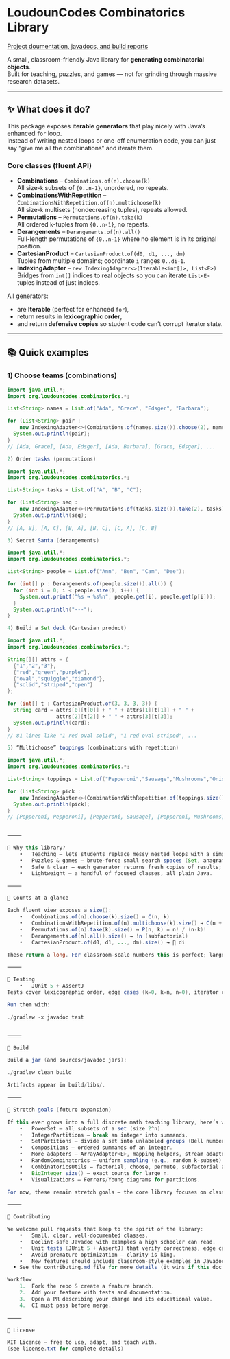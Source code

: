 # LoudounCodes Combinatorics Library

[Project doumentation, javadocs, and build reports](https://loudouncodes.github.io/Combinatorics/)


A small, classroom-friendly Java library for **generating combinatorial objects**.  
Built for teaching, puzzles, and games — not for grinding through massive research datasets.

---

## ✨ What does it do?

This package exposes **iterable generators** that play nicely with Java’s enhanced `for` loop.  
Instead of writing nested loops or one-off enumeration code, you can just say “give me all the combinations” and iterate them.

### Core classes (fluent API)

- **Combinations** – `Combinations.of(n).choose(k)`  
  All size-`k` subsets of `{0..n-1}`, unordered, no repeats.
- **CombinationsWithRepetition** – `CombinationsWithRepetition.of(n).multichoose(k)`  
  All size-`k` multisets (nondecreasing tuples), repeats allowed.
- **Permutations** – `Permutations.of(n).take(k)`  
  All ordered `k`-tuples from `{0..n-1}`, no repeats.
- **Derangements** – `Derangements.of(n).all()`  
  Full-length permutations of `{0..n-1}` where no element is in its original position.
- **CartesianProduct** – `CartesianProduct.of(d0, d1, ..., dm)`  
  Tuples from multiple domains; coordinate `i` ranges `0..di-1`.
- **IndexingAdapter<E>** – `new IndexingAdapter<>(Iterable<int[]>, List<E>)`  
  Bridges from `int[]` indices to real objects so you can iterate `List<E>` tuples instead of just indices.

All generators:

- are **Iterable** (perfect for enhanced `for`),
- return results in **lexicographic order**,
- and return **defensive copies** so student code can’t corrupt iterator state.

---

## 📚 Quick examples

### 1) Choose teams (combinations)
```java
import java.util.*;
import org.loudouncodes.combinatorics.*;

List<String> names = List.of("Ada", "Grace", "Edsger", "Barbara");

for (List<String> pair :
    new IndexingAdapter<>(Combinations.of(names.size()).choose(2), names)) {
  System.out.println(pair);
}
// [Ada, Grace], [Ada, Edsger], [Ada, Barbara], [Grace, Edsger], ...

2) Order tasks (permutations)

import java.util.*;
import org.loudouncodes.combinatorics.*;

List<String> tasks = List.of("A", "B", "C");

for (List<String> seq :
    new IndexingAdapter<>(Permutations.of(tasks.size()).take(2), tasks)) {
  System.out.println(seq);
}
// [A, B], [A, C], [B, A], [B, C], [C, A], [C, B]

3) Secret Santa (derangements)

import java.util.*;
import org.loudouncodes.combinatorics.*;

List<String> people = List.of("Ann", "Ben", "Cam", "Dee");

for (int[] p : Derangements.of(people.size()).all()) {
  for (int i = 0; i < people.size(); i++) {
    System.out.printf("%s → %s%n", people.get(i), people.get(p[i]));
  }
  System.out.println("---");
}

4) Build a Set deck (Cartesian product)

import java.util.*;
import org.loudouncodes.combinatorics.*;

String[][] attrs = {
  {"1","2","3"},
  {"red","green","purple"},
  {"oval","squiggle","diamond"},
  {"solid","striped","open"}
};

for (int[] t : CartesianProduct.of(3, 3, 3, 3)) {
  String card = attrs[0][t[0]] + " " + attrs[1][t[1]] + " " +
                attrs[2][t[2]] + " " + attrs[3][t[3]];
  System.out.println(card);
}
// 81 lines like "1 red oval solid", "1 red oval striped", ...

5) “Multichoose” toppings (combinations with repetition)

import java.util.*;
import org.loudouncodes.combinatorics.*;

List<String> toppings = List.of("Pepperoni","Sausage","Mushrooms","Onions");

for (List<String> pick :
    new IndexingAdapter<>(CombinationsWithRepetition.of(toppings.size()).multichoose(2), toppings)) {
  System.out.println(pick);
}
// [Pepperoni, Pepperoni], [Pepperoni, Sausage], [Pepperoni, Mushrooms], ...


⸻

🏫 Why this library?
	•	Teaching – lets students replace messy nested loops with a simple enhanced for.
	•	Puzzles & games – brute-force small search spaces (Set, anagrams, Secret Santa, etc.).
	•	Safe & clear – each generator returns fresh copies of results; you can mutate them without breaking iteration.
	•	Lightweight – a handful of focused classes, all plain Java.

⸻

🔢 Counts at a glance

Each fluent view exposes a size():
	•	Combinations.of(n).choose(k).size() → C(n, k)
	•	CombinationsWithRepetition.of(n).multichoose(k).size() → C(n + k - 1, k)
	•	Permutations.of(n).take(k).size() → P(n, k) = n! / (n-k)!
	•	Derangements.of(n).all().size() → !n (subfactorial)
	•	CartesianProduct.of(d0, d1, ..., dm).size() → ∏ di

These return a long. For classroom-scale numbers this is perfect; large inputs may overflow.

⸻

🧪 Testing
	•	JUnit 5 + AssertJ
Tests cover lexicographic order, edge cases (k=0, k=n, n=0), iterator contracts, counts, and defensive copies.

Run them with:

./gradlew -x javadoc test


⸻

🔧 Build

Build a jar (and sources/javadoc jars):

./gradlew clean build

Artifacts appear in build/libs/.

⸻

🚀 Stretch goals (future expansion)

If this ever grows into a full discrete math teaching library, here’s what could be added:
	•	PowerSet – all subsets of a set (size 2^n).
	•	IntegerPartitions – break an integer into summands.
	•	SetPartitions – divide a set into unlabeled groups (Bell numbers).
	•	Compositions – ordered summands of an integer.
	•	More adapters – ArrayAdapter<E>, mapping helpers, stream adapters.
	•	RandomCombinatorics – uniform sampling (e.g., random k-subset).
	•	CombinatoricsUtils – factorial, choose, permute, subfactorial as static helpers.
	•	BigInteger size() – exact counts for large n.
	•	Visualizations – Ferrers/Young diagrams for partitions.

For now, these remain stretch goals — the core library focuses on classroom-scale tasks that stay tractable and fun.

⸻

🤝 Contributing

We welcome pull requests that keep to the spirit of the library:
	•	Small, clear, well-documented classes.
	•	Doclint-safe Javadoc with examples a high schooler can read.
	•	Unit tests (JUnit 5 + AssertJ) that verify correctness, edge cases, and iterator contracts.
	•	Avoid premature optimization — clarity is king.
	•	New features should include classroom-style examples in Javadoc and, if relevant, updates to this README.
  • See the contributing.md file for more details (it wins if this doc is out of date)

Workflow
	1.	Fork the repo & create a feature branch.
	2.	Add your feature with tests and documentation.
	3.	Open a PR describing your change and its educational value.
	4.	CI must pass before merge.

⸻

📜 License

MIT License – free to use, adapt, and teach with.
(see license.txt for complete details)

